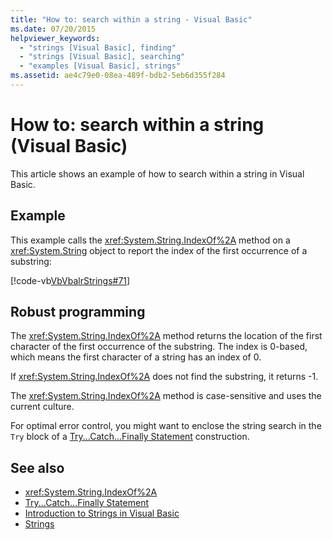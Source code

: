 ```yaml
---
title: "How to: search within a string - Visual Basic"
ms.date: 07/20/2015
helpviewer_keywords:
  - "strings [Visual Basic], finding"
  - "strings [Visual Basic], searching"
  - "examples [Visual Basic], strings"
ms.assetid: ae4c79e0-08ea-489f-bdb2-5eb6d355f284
---
```

# How to: search within a string (Visual Basic)

This article shows an example of how to search within a string in Visual Basic.

## Example

This example calls the <xref:System.String.IndexOf%2A> method on a <xref:System.String> object to report the index of the first occurrence of a substring:

 [!code-vb[VbVbalrStrings#71](~/samples/snippets/visualbasic/VS_Snippets_VBCSharp/VbVbalrStrings/VB/Class2.vb#71)]

## Robust programming

The <xref:System.String.IndexOf%2A> method returns the location of the first character of the first occurrence of the substring. The index is 0-based, which means the first character of a string has an index of 0.

If <xref:System.String.IndexOf%2A> does not find the substring, it returns -1.

The <xref:System.String.IndexOf%2A> method is case-sensitive and uses the current culture.

For optimal error control, you might want to enclose the string search in the `Try` block of a [Try...Catch...Finally Statement](../../../language-reference/statements/try-catch-finally-statement.md) construction.

## See also

- <xref:System.String.IndexOf%2A>
- [Try...Catch...Finally Statement](../../../language-reference/statements/try-catch-finally-statement.md)
- [Introduction to Strings in Visual Basic](introduction-to-strings.md)
- [Strings](index.md)
